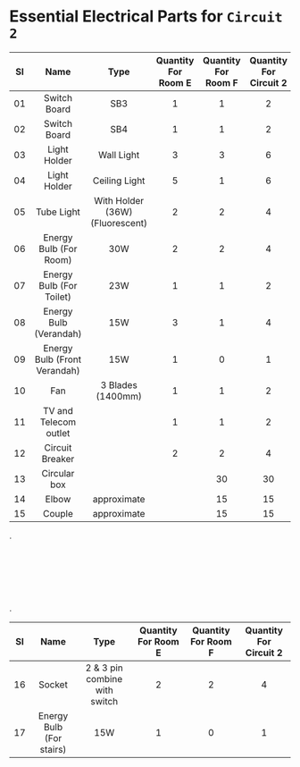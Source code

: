 # Essential Electrical Parts for `Circuit 2`

| Sl |             Name             |               Type              | Quantity For Room E | Quantity For Room F | Quantity For Circuit 2 |
|:--:|:----------------------------:|:-------------------------------:|:-------------------:|:-------------------:|:----------------------:|
| 01 |         Switch Board         |               SB3               |          1          |          1          |            2           |
| 02 |         Switch Board         |               SB4               |          1          |          1          |            2           |
| 03 |         Light Holder         |            Wall Light           |          3          |          3          |            6           |
| 04 |         Light Holder         |          Ceiling Light          |          5          |          1          |            6           |
| 05 |          Tube Light          | With Holder (36W) (Fluorescent) |          2          |          2          |            4           |
| 06 |    Energy Bulb (For Room)    |               30W               |          2          |          2          |            4           |
| 07 |   Energy Bulb (For Toilet)   |               23W               |          1          |          1          |            2           |
| 08 |    Energy Bulb (Verandah)    |               15W               |          3          |          1          |            4           |
| 09 | Energy Bulb (Front Verandah) |               15W               |          1          |          0          |            1           |
| 10 |              Fan             |        3 Blades (1400mm)        |          1          |          1          |            2           |
| 11 |     TV and Telecom outlet    |                                 |          1          |          1          |            2           |
| 12 |        Circuit Breaker       |                                 |          2          |          2          |            4           |
| 13 |         Circular box         |                                 |                     |          30         |           30           |
| 14 |             Elbow            |           approximate           |                     |          15         |           15           |
| 15 |            Couple            |           approximate           |                     |          15         |           15           |

. 

<br> 

<br> 

<br> 

<br> 

<br> 

.

| Sl |             Name             |               Type              | Quantity For Room E | Quantity For Room F | Quantity For Circuit 2 |
|:--:|:----------------------------:|:-------------------------------:|:-------------------:|:-------------------:|:----------------------:|
| 16 |            Socket            |  2 & 3 pin combine with switch  |          2          |          2          |            4           |
| 17 |   Energy Bulb (For stairs)   |               15W               |          1          |          0          |            1           |
